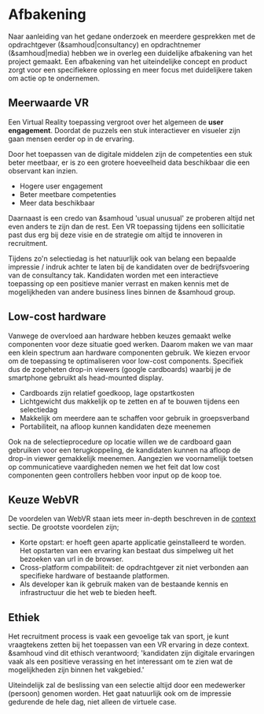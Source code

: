 # Afbakening

Naar aanleiding van het gedane onderzoek en meerdere gesprekken met de opdrachtgever (&samhoud|consultancy)  en opdrachtnemer (&samhoud|media) hebben we in overleg een duidelijke afbakening van het project gemaakt. Een afbakening van het uiteindelijke concept en product zorgt voor een specifiekere oplossing en meer focus met duidelijkere taken om actie op te ondernemen.

## Meerwaarde VR
Een Virtual Reality toepassing vergroot over het algemeen de **user engagement**. Doordat de puzzels een stuk interactiever en visueler zijn gaan mensen eerder op in de ervaring.

Door het toepassen van de digitale middelen zijn de competenties een stuk beter meetbaar, er is zo een grotere hoeveelheid data beschikbaar die een observant kan inzien.

* Hogere user engagement
* Beter meetbare competenties
* Meer data beschikbaar

Daarnaast is een credo van &samhoud 'usual unusual' ze proberen altijd net even anders te zijn dan de rest. Een VR toepassing tijdens een sollicitatie past dus erg bij deze visie en de strategie om altijd te innoveren in recruitment.

Tijdens zo'n selectiedag is het natuurlijk ook van belang een bepaalde impressie / indruk achter te laten bij de kandidaten over de bedrijfsvoering van de consultancy tak. Kandidaten worden met een interactieve toepassing op een positieve manier verrast en maken kennis met de mogelijkheden van andere business lines binnen de &samhoud group.

## Low-cost hardware
Vanwege de overvloed aan hardware hebben keuzes gemaakt welke componenten voor deze situatie goed werken. Daarom maken we van maar een klein spectrum aan hardware componenten gebruik. We kiezen ervoor om de toepassing te optimaliseren voor low-cost components. Specifiek dus de zogeheten drop-in viewers (google cardboards) waarbij je de smartphone gebruikt als head-mounted display.

* Cardboards zijn relatief goedkoop, lage opstartkosten
* Lichtgewicht dus makkelijk op te zetten en af te bouwen tijdens een selectiedag
* Makkelijk om meerdere aan te schaffen voor gebruik in groepsverband
* Portabiliteit, na afloop kunnen kandidaten deze meenemen

Ook na de selectieprocedure op locatie willen we de cardboard gaan gebruiken voor een terugkoppeling, de kandidaten kunnen na afloop de drop-in viewer gemakkelijk meenemen. Aangezien we voornamelijk toetsen op communicatieve vaardigheden nemen we het feit dat low cost componenten geen controllers hebben voor input op de koop toe.

## Keuze WebVR
De voordelen van WebVR staan iets meer in-depth beschreven in de [context](/vr/WEBVR.md) sectie. De grootste voordelen zijn; 

* Korte opstart: er hoeft geen aparte applicatie geinstalleerd te worden. Het opstarten van een ervaring kan bestaat dus simpelweg uit het bezoeken van url in de browser.
* Cross-platform compabiliteit: de opdrachtgever zit niet verbonden aan specifieke hardware of bestaande platformen.
* Als developer kan ik gebruik maken van de bestaande kennis en infrastructuur die het web te bieden heeft.

## Ethiek
Het recruitment process is vaak een gevoelige tak van sport, je kunt vraagtekens zetten bij het toepassen van een VR ervaring in deze context. &samhoud vind dit ethisch verantwoord; 'kandidaten zijn digitale ervaringen vaak als een positieve verassing en het interessant om te zien wat de mogelijkheden zijn binnen het vakgebied.'

Uiteindelijk zal de beslissing van een selectie altijd door een medewerker (persoon) genomen worden. Het gaat natuurlijk ook om de impressie gedurende de hele dag, niet alleen de virtuele case.